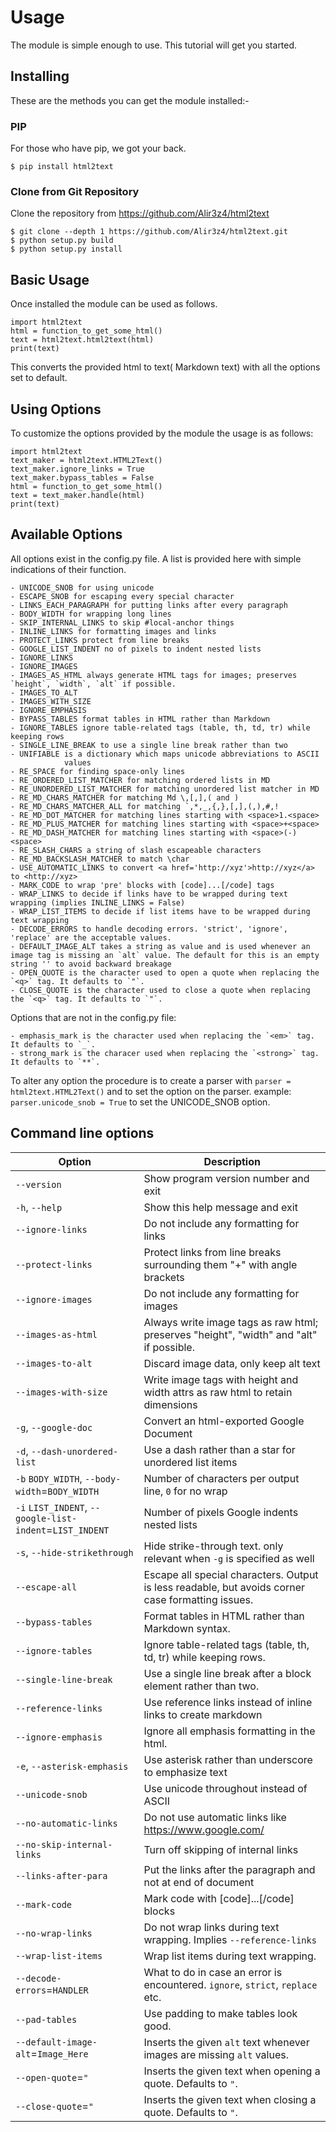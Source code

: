 Usage
=====

The module is simple enough to use. This tutorial will get you started.

Installing
----------

These are the methods you can get the module installed:-

### PIP

For those who have pip, we got your back.

```
$ pip install html2text
```

### Clone from Git Repository

Clone the repository from https://github.com/Alir3z4/html2text

```
$ git clone --depth 1 https://github.com/Alir3z4/html2text.git
$ python setup.py build
$ python setup.py install
```



Basic Usage
-----------

Once installed the module can be used as follows.

    import html2text
    html = function_to_get_some_html()
    text = html2text.html2text(html)
    print(text)

This converts the provided html to text( Markdown text) with all the
options set to default.

Using Options
--------------

To customize the options provided by the module the usage is as follows:

    import html2text
    text_maker = html2text.HTML2Text()
    text_maker.ignore_links = True
    text_maker.bypass_tables = False
    html = function_to_get_some_html()
    text = text_maker.handle(html)
    print(text)


Available Options
-----------------

All options exist in the config.py file. A list is provided here with
simple indications of their function.


    - UNICODE_SNOB for using unicode
    - ESCAPE_SNOB for escaping every special character
    - LINKS_EACH_PARAGRAPH for putting links after every paragraph
    - BODY_WIDTH for wrapping long lines
    - SKIP_INTERNAL_LINKS to skip #local-anchor things
    - INLINE_LINKS for formatting images and links
    - PROTECT_LINKS protect from line breaks
    - GOOGLE_LIST_INDENT no of pixels to indent nested lists
    - IGNORE_LINKS
    - IGNORE_IMAGES
    - IMAGES_AS_HTML always generate HTML tags for images; preserves `height`, `width`, `alt` if possible.
    - IMAGES_TO_ALT
    - IMAGES_WITH_SIZE
    - IGNORE_EMPHASIS
    - BYPASS_TABLES format tables in HTML rather than Markdown
    - IGNORE_TABLES ignore table-related tags (table, th, td, tr) while keeping rows
    - SINGLE_LINE_BREAK to use a single line break rather than two
    - UNIFIABLE is a dictionary which maps unicode abbreviations to ASCII
                values
    - RE_SPACE for finding space-only lines
    - RE_ORDERED_LIST_MATCHER for matching ordered lists in MD
    - RE_UNORDERED_LIST_MATCHER for matching unordered list matcher in MD
    - RE_MD_CHARS_MATCHER for matching Md \,[,],( and )
    - RE_MD_CHARS_MATCHER_ALL for matching `,*,_,{,},[,],(,),#,!
    - RE_MD_DOT_MATCHER for matching lines starting with <space>1.<space>
    - RE_MD_PLUS_MATCHER for matching lines starting with <space>+<space>
    - RE_MD_DASH_MATCHER for matching lines starting with <space>(-)<space>
    - RE_SLASH_CHARS a string of slash escapeable characters
    - RE_MD_BACKSLASH_MATCHER to match \char
    - USE_AUTOMATIC_LINKS to convert <a href='http://xyz'>http://xyz</a> to <http://xyz>
    - MARK_CODE to wrap 'pre' blocks with [code]...[/code] tags
    - WRAP_LINKS to decide if links have to be wrapped during text wrapping (implies INLINE_LINKS = False)
    - WRAP_LIST_ITEMS to decide if list items have to be wrapped during text wrapping
    - DECODE_ERRORS to handle decoding errors. 'strict', 'ignore', 'replace' are the acceptable values.
    - DEFAULT_IMAGE_ALT takes a string as value and is used whenever an image tag is missing an `alt` value. The default for this is an empty string '' to avoid backward breakage
    - OPEN_QUOTE is the character used to open a quote when replacing the `<q>` tag. It defaults to `"`.
    - CLOSE_QUOTE is the character used to close a quote when replacing the `<q>` tag. It defaults to `"`.

Options that are not in the config.py file:

    - emphasis_mark is the character used when replacing the `<em>` tag. It defaults to `_`.
    - strong_mark is the characer used when replacing the `<strong>` tag. It defaults to `**`.

To alter any option the procedure is to create a parser with
`parser = html2text.HTML2Text()` and to set the option on the parser.
example: `parser.unicode_snob = True` to set the UNICODE_SNOB option.


Command line options
--------------------


| Option                                                 | Description
|--------------------------------------------------------|---------------------------------------------------
| `--version`                                            | Show program version number and exit
| `-h`, `--help`                                         | Show this help message and exit
| `--ignore-links`                                       | Do not include any formatting for links
|`--protect-links`                                       | Protect links from line breaks surrounding them "+" with angle brackets
|`--ignore-images`                                       | Do not include any formatting for images
|`--images-as-html`                                      | Always write image tags as raw html; preserves "height", "width" and "alt" if possible.
|`--images-to-alt`                                       | Discard image data, only keep alt text
|`--images-with-size`                                    | Write image tags with height and width attrs as raw html to retain dimensions
|`-g`, `--google-doc`                                    | Convert an html-exported Google Document
|`-d`, `--dash-unordered-list`                           | Use a dash rather than a star for unordered list items
|`-b` `BODY_WIDTH`, `--body-width`=`BODY_WIDTH`          | Number of characters per output line, `0` for no wrap
|`-i` `LIST_INDENT`, `--google-list-indent`=`LIST_INDENT`| Number of pixels Google indents nested lists
|`-s`, `--hide-strikethrough`                            | Hide strike-through text. only relevant when `-g` is specified as well
|`--escape-all`                                          | Escape all special characters.  Output is less readable, but avoids corner case formatting issues.
| `--bypass-tables`                                      | Format tables in HTML rather than Markdown syntax.
| `--ignore-tables`                                      | Ignore table-related tags (table, th, td, tr) while keeping rows.
| `--single-line-break`                                  | Use a single line break after a block element rather than two.
| `--reference-links`                                    | Use reference links instead of inline links to create markdown
| `--ignore-emphasis`                                    | Ignore all emphasis formatting in the html.
| `-e`, `--asterisk-emphasis`                            | Use asterisk rather than underscore to emphasize text
| `--unicode-snob`                                       | Use unicode throughout instead of ASCII
| `--no-automatic-links`                                 | Do not use automatic links like <https://www.google.com/>
| `--no-skip-internal-links`                             | Turn off skipping of internal links
| `--links-after-para`                                   | Put the links after the paragraph and not at end of document
| `--mark-code`                                          | Mark code with [code]...[/code] blocks
| `--no-wrap-links`                                      | Do not wrap links during text wrapping. Implies `--reference-links`
| `--wrap-list-items`                                    | Wrap list items during text wrapping.
| `--decode-errors`=`HANDLER`                            | What to do in case an error is encountered. `ignore`, `strict`, `replace` etc.
| `--pad-tables`                                         | Use padding to make tables look good.
| `--default-image-alt`=`Image_Here`                     | Inserts the given `alt` text whenever images are missing `alt` values.
| `--open-quote`=`"`                                     | Inserts the given text when opening a quote. Defaults to `"`.
| `--close-quote`=`"`                                    | Inserts the given text when closing a quote. Defaults to `"`.
